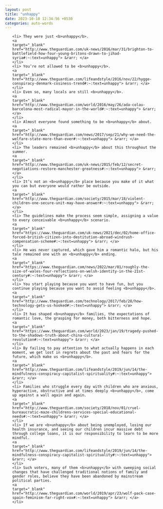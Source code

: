 ```yaml
---
layout: post
title: "unhappy"
date: 2023-10-10 12:34:56 +0530
categories: auto-words
---
```

<ol>

    <li> They were just <b>unhappy</b>.
    <a 
    target="_blank" 
    href="http://www.theguardian.com/uk-news/2016/mar/31/brighton-to-battlefield-how-four-young-britons-drawn-to-jihad-syria#:~:text=unhappy"> &rarr; </a>
    </li>
    <li> You’re not allowed to be <b>unhappy</b>.
    <a 
    target="_blank" 
    href="http://www.theguardian.com/lifeandstyle/2016/nov/22/hygge-conspiracy-denmark-cosiness-trend#:~:text=unhappy"> &rarr; </a>
    </li>
    <li> Even so, many locals are still <b>unhappy</b>.
    <a 
    target="_blank" 
    href="http://www.theguardian.com/world/2016/may/26/ada-colau-barcelona-most-radical-mayor-in-the-world#:~:text=unhappy"> &rarr; </a>
    </li>
    <li> Almost everyone found something to be <b>unhappy</b> about.
    <a 
    target="_blank" 
    href="http://www.theguardian.com/news/2017/sep/21/why-we-need-the-welfare-state-more-than-ever#:~:text=unhappy"> &rarr; </a>
    </li>
    <li> The leaders remained <b>unhappy</b> about this throughout the summer.
    <a 
    target="_blank" 
    href="http://www.theguardian.com/uk-news/2015/feb/12/secret-negotiations-restore-manchester-greatness#:~:text=unhappy"> &rarr; </a>
    </li>
    <li> It’s not an <b>unhappy</b> place because you make of it what you can but everyone would rather be outside.
    <a 
    target="_blank" 
    href="http://www.theguardian.com/society/2015/mar/18/violent-children-one-secure-unit-may-have-answer#:~:text=unhappy"> &rarr; </a>
    </li>
    <li> The guidelines make the process seem simple, assigning a value to every conceivable <b>unhappy</b> scenario.
    <a 
    target="_blank" 
    href="https://www.theguardian.com/uk-news/2021/dec/02/home-office-forced-british-citizen-into-destitution-abroad-windrush-compensation-scheme#:~:text=unhappy"> &rarr; </a>
    </li>
    <li> He was never captured, which gave him a romantic halo, but his tale remained one with an <b>unhappy</b> ending.
    <a 
    target="_blank" 
    href="https://www.theguardian.com/news/2022/mar/01/roughly-the-size-of-wales-four-reflections-on-welsh-identity-in-the-21st-century#:~:text=unhappy"> &rarr; </a>
    </li>
    <li> You start playing because you want to have fun, but you continue playing because you want to avoid feeling <b>unhappy</b>.
    <a 
    target="_blank" 
    href="http://www.theguardian.com/technology/2017/feb/28/how-technology-gets-us-hooked#:~:text=unhappy"> &rarr; </a>
    </li>
    <li> It has shaped <b>unhappy</b> families, the expectations of romantic love, the grasping for money, both bitterness and hope.
    <a 
    target="_blank" 
    href="https://www.theguardian.com/world/2023/jan/19/tragedy-pushed-to-the-shadows-truth-about-china-cultural-revolution#:~:text=unhappy"> &rarr; </a>
    </li>
    <li> By failing to pay attention to what actually happens in each moment, we get lost in regrets about the past and fears for the future, which make us <b>unhappy</b>.
    <a 
    target="_blank" 
    href="http://www.theguardian.com/lifeandstyle/2019/jun/14/the-mindfulness-conspiracy-capitalist-spirituality#:~:text=unhappy"> &rarr; </a>
    </li>
    <li> Families who struggle every day with children who are anxious, hyperactive, obstructive and at times deeply <b>unhappy</b>, come up against a wall again and again.
    <a 
    target="_blank" 
    href="http://www.theguardian.com/society/2018/nov/01/cruel-bureaucratic-maze-childrens-services-special-educational-needs#:~:text=unhappy"> &rarr; </a>
    </li>
    <li> If we are <b>unhappy</b> about being unemployed, losing our health insurance, and seeing our children incur massive debt through college loans, it is our responsibility to learn to be more mindful.
    <a 
    target="_blank" 
    href="http://www.theguardian.com/lifeandstyle/2019/jun/14/the-mindfulness-conspiracy-capitalist-spirituality#:~:text=unhappy"> &rarr; </a>
    </li>
    <li> Such voters, many of them <b>unhappy</b> with sweeping social changes that have challenged traditional notions of family and gender roles, believe they have been abandoned by mainstream political parties.
    <a 
    target="_blank" 
    href="http://www.theguardian.com/world/2019/apr/23/wolf-pack-case-spain-feminism-far-right-vox#:~:text=unhappy"> &rarr; </a>
    </li>